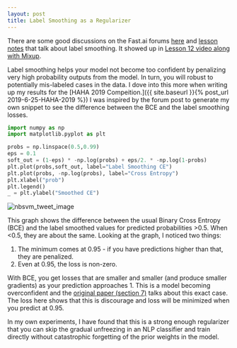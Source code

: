 ```yaml
---
layout: post
title: Label Smoothing as a Regularizer
---
```


There are some good discussions on the Fast.ai forums [here](https://forums.fast.ai/t/is-label-smoothing-off-by-eps-n/44290) and [lesson notes](https://medium.com/@lankinen/fast-ai-lesson-12-notes-part-2-v3-dd53bec89c0b) that talk about label smoothing.  It showed up in [Lesson 12 video along with Mixup](https://forums.fast.ai/t/lesson-12-2019-discussion-and-wiki/44009).

Label smoothing helps your model not become too confident by penalizing very high probability outputs from the model. In turn, you will robust to potentially mis-labeled cases in the data.  I dove into this more when writing up my results for the [HAHA 2019 Compeition.]({{ site.baseurl }}{% post_url 2019-6-25-HAHA-2019 %}) I was inspired by the forum post to generate my own snippet to see the difference between the BCE and the label smoothing losses. 

```python
import numpy as np
import matplotlib.pyplot as plt

probs = np.linspace(0.5,0.99)
eps = 0.1
soft_out = (1-eps) * -np.log(probs) + eps/2. * -np.log(1-probs)
plt.plot(probs,soft_out, label="Label Smoothing CE")
plt.plot(probs, -np.log(probs), label="Cross Entropy")
plt.xlabel("prob")
plt.legend()
_ = plt.ylabel("Smoothed CE")
```

<img src="{{ site.baseurl }}/images/labelsmoothing.png" alt="nbsvm_tweet_image"/>

This graph shows the difference between the usual Binary Cross Entropy (BCE) and the label smoothed values for predicted probabilities >0.5.  When <0.5, they are about the same.  Looking at the graph, I noticed two things:

1. The minimum comes at 0.95 - if you have predictions higher than that, they are penalized.
2. Even at 0.95, the loss is non-zero.

With BCE, you get losses that are smaller and smaller (and produce smaller gradients) as your prediction approaches 1. This is a model becoming overconfident and the [original paper (section 7)](https://arxiv.org/pdf/1512.00567.pdf) talks about this exact case.  The loss here shows that this is discourage and loss will be minimized when you predict at 0.95.  

In my own experiments, I have found that this is a strong enough regularizer that you can skip the gradual unfreezing in an NLP classifier and train directly without catastrophic forgetting of the prior weights in the model.  